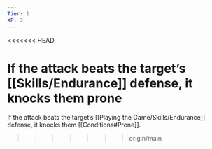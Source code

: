 ```yaml
---
Tier: 1
XP: 2
---
```

<<<<<<< HEAD

If the attack beats the target’s [[Skills/Endurance]] defense, it knocks them prone
=======
If the attack beats the target’s [[Playing the Game/Skills/Endurance]] defense, it knocks them [[Conditions#Prone]].
>>>>>>> origin/main
